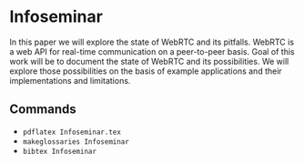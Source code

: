 # Infoseminar

In this paper we will explore the state of WebRTC and its pitfalls. WebRTC is a web API for real-time communication on a peer-to-peer basis. Goal of this work will be to document the state of WebRTC and its possibilities. We will explore those possibilities on the basis of example applications and their implementations and limitations.

## Commands

- `pdflatex Infoseminar.tex`
- `makeglossaries Infoseminar`
- `bibtex Infoseminar`
